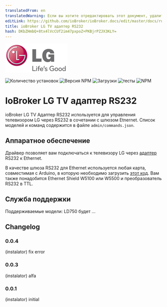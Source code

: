 ```yaml
---
translatedFrom: en
translatedWarning: Если вы хотите отредактировать этот документ, удалите поле «translationFrom», в противном случае этот документ будет снова автоматически переведен
editLink: https://github.com/ioBroker/ioBroker.docs/edit/master/docs/ru/adapterref/iobroker.lgtv-rs/README.md
title: ioBroker LG TV адаптер RS232
hash: DKbZHmbQ+8tx4lVcCUf2im47pxpoZ+PKBjrPZJX3KLY=
---
```

![логотип](../../../en/adapterref/iobroker.lgtv-rs/admin/lg_admin.png)

![Количество установок](http://iobroker.live/badges/lgtv-rs-stable.svg)
![Версия NPM](http://img.shields.io/npm/v/iobroker.lgtv-rs.svg)
![Загрузки](https://img.shields.io/npm/dm/iobroker.lgtv-rs.svg)
![тесты](http://img.shields.io/travis/instalator/ioBroker.lgtv-rs/master.svg)
![NPM](https://nodei.co/npm/iobroker.lgtv-rs.png?downloads=true)

# IoBroker LG TV адаптер RS232
ioBroker LG TV Адаптер RS232 используется для управления телевизором LG через RS232 в сочетании с шлюзом Etnernet.
Список моделей и команд содержится в файле `admin/commands.json`.

## Аппаратное обеспечение
Драйвер позволяет вам подключаться к телевизору LG через [адаптер](http://blog.instalator.ru/archives/744) RS232 к Ethernet.

В качестве шлюза RS232 для Ethernet используется любая карта, совместимая с Arduino, в которую необходимо загрузить [этот код](https://github.com/stepansnigirev/ArduinoSerialToEthernet).
Вам также понадобится Ethernet Shield W5100 или W5500 и преобразователь RS232 в TTL.

## Служба поддержки
Поддерживаемые модели: LD750 будет ...

## Changelog
### 0.0.4
  (instalator) fix error

### 0.0.3
  (instalator) alfa

### 0.0.1
  (instalator) initial
